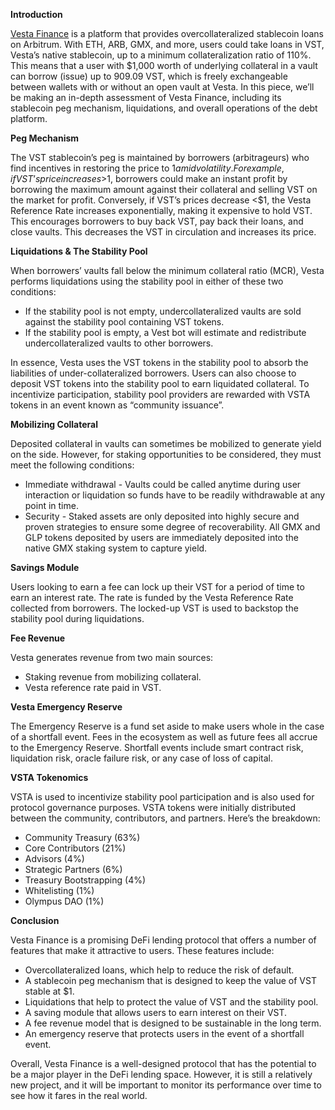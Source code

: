 **Introduction**

<a href="https://vestafinance.xyz/" target="_blank">Vesta Finance</a> is a platform that provides overcollateralized stablecoin loans on Arbitrum. With ETH, ARB, GMX, and more, users could take loans in VST, Vesta’s native stablecoin, up to a minimum collateralization ratio of 110%. This means that a user with $1,000 worth of underlying collateral in a vault can borrow (issue) up to 909.09 VST, which is freely exchangeable between wallets with or without an open vault at Vesta. In this piece, we’ll be making an in-depth assessment of Vesta Finance, including its stablecoin peg mechanism, liquidations, and overall operations of the debt platform.


**Peg Mechanism**

The VST stablecoin’s peg is maintained by borrowers (arbitrageurs) who find incentives in restoring the price to $1 amid volatility. For example, if VST’s price increases >$1, borrowers could make an instant profit by borrowing the maximum amount against their collateral and selling VST on the market for profit. Conversely, if VST’s prices decrease <$1, the Vesta Reference Rate increases exponentially, making it expensive to hold VST. This encourages borrowers to buy back VST, pay back their loans, and close vaults. This decreases the VST in circulation and increases its price.


**Liquidations & The Stability Pool**

When borrowers’ vaults fall below the minimum collateral ratio (MCR), Vesta performs liquidations using the stability pool in either of these two conditions:

- If the stability pool is not empty, undercollateralized vaults are sold against the stability pool containing VST tokens.
- If the stability pool is empty, a Vest bot will estimate and redistribute undercollateralized vaults to other borrowers.
  
In essence, Vesta uses the VST tokens in the stability pool to absorb the liabilities of under-collateralized borrowers. Users can also choose to deposit VST tokens into the stability pool to earn liquidated collateral. To incentivize participation, stability pool providers are rewarded with VSTA tokens in an event known as “community issuance”.


**Mobilizing Collateral**

Deposited collateral in vaults can sometimes be mobilized to generate yield on the side. However, for staking opportunities to be considered, they must meet the following conditions:

- Immediate withdrawal - Vaults could be called anytime during user interaction or liquidation so funds have to be readily withdrawable at any point in time.
- Security - Staked assets are only deposited into highly secure and proven strategies to ensure some degree of recoverability.
All GMX and GLP tokens deposited by users are immediately deposited into the native GMX staking system to capture yield.


**Savings Module**

Users looking to earn a fee can lock up their VST for a period of time to earn an interest rate. The rate is funded by the Vesta Reference Rate collected from borrowers. The locked-up VST is used to backstop the stability pool during liquidations.


**Fee Revenue**

Vesta generates revenue from two main sources:

- Staking revenue from mobilizing collateral.
- Vesta reference rate paid in VST.


**Vesta Emergency Reserve**

The Emergency Reserve is a fund set aside to make users whole in the case of a shortfall event. Fees in the ecosystem as well as future fees all accrue to the Emergency Reserve. Shortfall events include smart contract risk, liquidation risk, oracle failure risk, or any case of loss of capital.


**VSTA Tokenomics**

VSTA is used to incentivize stability pool participation and is also used for protocol governance purposes. VSTA tokens were initially distributed between the community, contributors, and partners. Here’s the breakdown:

- Community Treasury (63%)
- Core Contributors (21%)
- Advisors (4%)
- Strategic Partners (6%)
- Treasury Bootstrapping (4%)
- Whitelisting (1%)
- Olympus DAO (1%)


**Conclusion**

Vesta Finance is a promising DeFi lending protocol that offers a number of features that make it attractive to users. These features include:

- Overcollateralized loans, which help to reduce the risk of default.
- A stablecoin peg mechanism that is designed to keep the value of VST stable at $1.
- Liquidations that help to protect the value of VST and the stability pool.
- A saving module that allows users to earn interest on their VST.
- A fee revenue model that is designed to be sustainable in the long term.
- An emergency reserve that protects users in the event of a shortfall event.
  
Overall, Vesta Finance is a well-designed protocol that has the potential to be a major player in the DeFi lending space. However, it is still a relatively new project, and it will be important to monitor its performance over time to see how it fares in the real world.
